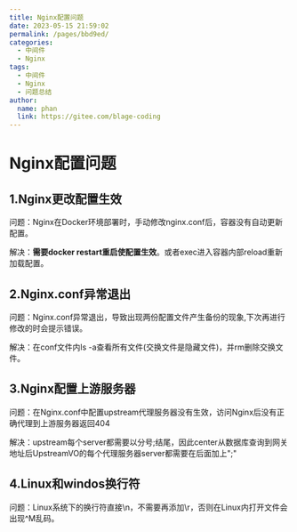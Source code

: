 ```yaml
---
title: Nginx配置问题
date: 2023-05-15 21:59:02
permalink: /pages/bbd9ed/
categories:
  - 中间件
  - Nginx
tags:
  - 中间件
  - Nginx
  - 问题总结
author: 
  name: phan
  link: https://gitee.com/blage-coding
---
```

# Nginx配置问题

## 1.Nginx更改配置生效

问题：Nginx在Docker环境部署时，手动修改nginx.conf后，容器没有自动更新配置。

解决：**需要docker restart重启使配置生效**。或者exec进入容器内部reload重新加载配置。

## 2.Nginx.conf异常退出

问题：Nginx.conf异常退出，导致出现两份配置文件产生备份的现象,下次再进行修改的时会提示错误。

解决：在conf文件内ls -a查看所有文件(交换文件是隐藏文件)，并rm删除交换文件。

## 3.Nginx配置上游服务器

问题：在Nginx.conf中配置upstream代理服务器没有生效，访问Nginx后没有正确代理到上游服务器返回404

解决：upstream每个server都需要以分号;结尾，因此center从数据库查询到网关地址后UpstreamVO的每个代理服务器server都需要在后面加上";"

## 4.Linux和windos换行符

问题：Linux系统下的换行符直接\n，不需要再添加\r，否则在Linux内打开文件会出现^M乱码。
